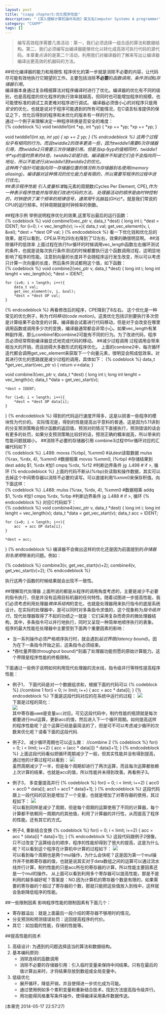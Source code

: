 ```yaml
---
layout: post
title: "csapp chapter5:优化程序性能"
description: "《深入理解计算机操作系统》英文名Computer Systems A programmer's Perspective的读书笔记"
category: "CSAPP"
tags: []
---
```

>编写高效程序需要几类活动：第一，我们必须选择一组合适的算法和数据结构。第二，我们必须编写出编译器能够优化以转化成高效可执行代码的源代码。本章重点讲的是第二个活动，利用我们对编译器的了解来写出让编译器编译出更高效的机器码的方法。

##优化编译器的能力和局限性
程序优化的第一步就是消除不必要的内容，让代码尽可能有效地执行它期望的工作。主要包括消除**不必要**的*函数调用*，*条件测试*和*存储器引用*。  
编译器本身通过复杂精细算法对程序编译时进行了优化。编译器的优化有不同的级别，也是高程度的优化程序的执行效率就越高，但同时也可能增加程序的规模，也可能使标准的调试工具更难对程序进行调试。
编译器必须很小心的对程序只是用*安全*的优化，也就是说对于程序可能遇到的所有可能情况，在C语言标准提供的保证之下，优化后得到的程序和未优化的版本有一样的行为。  
通过一个例子来理解决定一种程序转换是否安全的难度：  
{% codeblock %}
void twiddle1(int *xp, int *yp)
{
    *xp += *yp;
    *xp += *yp;
}

void twiddle1(int *xp, int *yp)
{
    *xp += 2* *yp;
}
{% endcodeblock %}
这两个过程似乎有相同的行为。而且twiddle2的效率更高一些，因为twiddle1需要6次存储器引用，而twiddle2只需要三次存储器引用。但是当xp与yp的值相同时，twiddle1中\*xp的值时原来的4倍，twiddle2却是3倍。编译器并不知道它们会不会指向同一地址，所以不能进行从twiddle1到twiddle2的优化。  
这种两个指针可能指向同一存储器位置的情况称为*存储器别名使用(memory aliasing)*。编译器对这种情况的优化能力是有限的，所以需要写程序的过程中进行优化。  
##表示程序性能
引入度量标准*每元素的周期数(Cycles Per Element, CPE)*,作为一种表示程序性能并指导我们改进代码的方法。
处理器活动的顺序是由时钟控制的，时钟提供了某个频率的规律信号，通常用*千兆赫兹(GHz)*。就是我们常说的CPU的运行频率。时钟周期就是时钟频率的倒数。

##程序示例
举例说明程序优化的效果,这里写出最后的运行函数：  
{% codeblock %}
void combine1(vec_ptr v, data_t *dest)
{
    long int i;
    *dest = IDENT;
    for (i=0; i < vec_length(v); i++){
        data_t val;
        get_vec_element(v, i, &val);
        *dest = *dest OP val;
    }
{% endcodeblock %}
看一下优化钱和优化后的效果，就可以看到，CPE从平均29左右降到了12左右，效果的确很明显啊。
##消除循环的低效率
上面过程在执行for循环的时候调用vec_length函数左右循环测试的条件，也就是说每次执行条件测试的时候都要执行这个函数调用过程，这明显地影响了程序的性能。注意到向量的长度并不会随程序运行发生改变，所以可以考虑只计算一次向量的长度，然后条件测试都用这个值，如下函数：  
{% codeblock %}
void combine2(vec_ptr v, data_t *dest)
{
    long int i;
    long int lenght = vec_length(v);
    *dest = IDENT;

    for (i=0; i < length; i++){
        data_t val;
        get_vec_element(v, i, &val);
        *dest = *dest OP val;
    }
{% endcodeblock %}
再看修改后的程序，CPE降到了8左右。
这个优化是一种常见的优化例子，称为*代码移动(code motion)*。这类优化包括识别要执行多次但是计算结果不会改变的计算。编译器会试着进行代码移动，但是对于会改变在哪里调用函数或调用多少次的变换，编译器通常都会非常小心。如果vec_length有某种副作用，那么combine1和combine2可能有不同的行为。为了改进代码，程序员必须经常帮助编译器显式地完成代码的移动。
##减少过程调用
过程调用会带来相当大的开销，而且妨碍大多数形式的程序优化。
上面的combine2中，每次循环迭代都会调用get_vec_element来获取下一个向量元素，很明显会照成低效率。对其进行优化的思路就是减少过程的调用，具体如下：
{% codeblock %}
data_t *get_vec_start(vec_ptr v)
{
    return v->data;
}

void combine3(vec_ptr v, data_t *dest)
{
    long int i;
    long int lenght = vec_length(v);
    data_t *data = get_vec_start(v);

    *dest = IDENT;

    for (i=0; i < length; i++){
        *dest = *dest OP data[i];
    }
} 
{% endcodeblock %}
得到的代码运行速度开得多，这是以损害一些程序的模块性为代价的。
实际情况是，得到的性能提高出乎意料的普通，这是因为5.11讲到的分支预测策略会预计函数的返回值，预测对的情况下直接执行，预测错误的话会有更多的处罚，如果分支预测策略比较好的话，预测正确的概率就高，所以带来的性能问题就越小。
##消除不必要的存储器引用
combine3过程中for循环对应的汇编代码如下：  
{% codeblock %}
.L498:
    movss   (%rbp), %xmm0           #从dest读取数据
    mulss   (%rax, %rdx, 4), %xmm0  #数据相乘
    movss   %xmm0, (%rbp)           #存储结果到dest
    addq    $1, %rdx                #加1
    cmpq    %rdx, %r12              #判断边界条件
    jg      .L498                   # if >, 循环
{% endcodeblock %}
上面的代码不断从(%rbp)处读取和操作数据，其实可以去掉这个中间寄存器以消除不必要的读写。可以直接利用%xmm0来保存积值。向下面这样：  
{% codeblock %}
.L488:
    mulss   (%rax, %rdx, 4), %xmm0  #数据相乘
    addq    $1, %rdx                #加1
    cmpq    %rdx, %rbp              #判断边界条件
    jg      .L488                   # if >, 循环
{% endcodeblock %}
对应C代码如下：  
{% codeblock %}
void combine4(vec_ptr v, data_t *dest)
{
    long int i;
    long int lenght = vec_length(v);
    data_t *data = get_vec_start(v);
    data_t acc = IDENT;

    for (i=0; i < length; i++){
        acc  = acc OP data[i];
    }

    *dest = acc;
} 
{% endcodeblock %}
编译器不会做出这样的优化还是因为前面提到的*存储器别名使用*带来的问题。例如：  

{% codeblock %}
combine3(v, get_vec_start(v)+2);
combine4(v, get_vec_start(v)+2);
{% endcodeblock %}

执行这两个函数的时候结果就会出现不一致性。

##理解现代处理器
上面所说的都是从程序的调用角度考虑的，主要是减少不必要的指令执行，但是并没有运用目标机器的任何特性。随着试图进一步提高性能，我们必须考虑利用处理器*微体系结构*的变化，也就是处理器用来执行指令的底层系统设计。在实际的处理器中，是可以同时对多条指令求值的，这个现象称为*指令级并行*。现代处理器取得了不起的功绩之一就是：它们采用复杂而奇异的微处理器结构，其中，多条指令可以并行地执行，同时又呈现一种简单地顺序执行的表象。  
程序的最大性能在处理器中主要受到下面两个重要因素的影响：

* 当一系列操作必须严格顺序执行时，就会遇到*延迟界限(latency bound)*。因为在下一条指令开始之前，这条指令必须结束。
* *吞吐量界限(throughput bound)*刻画了处理器功能但愿的原始计算能力。这个界限是程序性能的终极限制。

下面通过一些例子说明如何利用现代处理器的流水线，指令级并行等特性提高程序性能：

* 例子1， 下面代码是对一个数据组求和，根据下面的代码可以
{% codeblock %}
//combine 1
for(i = 0; i< limit; i++) 
{
    acc = acc * data[i];
}
{% endcodeblock %}
下面是这段代码对应的在系统中运行的过程：
![](/assets/img/csapp/fig5.13.png)  
下面是过程的简化：  
![](/assets/img/csapp/fig5.14.png)  
其中寄存器`xmm0`是变量`acc`对应。可见这段代码中，制约性能的瓶颈就是每次都要进行mul运算，更新acc的值，然后进入下一个循环周期。如何提高这样的程序性能呢？这个运算已经是最简洁的了，但是可不可以考虑减少循环的次数来优化呢？请看下面的这段代码.

* 例子2， 减少循环周期也可以这么做：
//combine 2
{% codeblock %}
for(i = 0; i < limit; i+=2) {
    acc = (acc * data[i]) * data[i+1];
}
{% endcodeblock %}
上面这段代码看似把循环周期减少了一般，但其实性能并没有得到提高，通过他的计算过程可以看到：
![](/assets/img/csapp/fig5.20.png)  
虽然周期减少了一半，但是每个周期却进行了两次运算，而且每次运算都依赖上次计算的结果，也就是acc的值，所以性能并未得到改善。再看例子3。

* 例子3， 多变量提高并行
{% codeblock %}
for(i = 0; i < limit; i+=2) 
{
    acc0 = acc0 * data[i];
    acc1 = acc1 * data[i+1];
}
{% endcodeblock %}
这段代码跟上一段代码的区别是增加了一个变量，也就是增加了对寄存器的使用，其过程如下：
![](/assets/img/csapp/fig5.24.png)  
可以看到同样是减少了周期，但是每个周期的运算使用了不同的计算器，每个计算都不依赖同一周期内的其他值，利用了计算器的并行性，从而提高了程序的性能。还有其它的方式。

* 例子4, 重新结合变换
{% codeblock %}
for(i = 0; i < limit; i+=2) {
    acc = acc * (data[i] * data[i+1]);
}
{% endcodeblock %}
这段代码跟例子2很像，只不过改变了运算结合的顺序，程序的性能却得到了很大的提高，这是为什么呢？可以看到这个程序在计算机中计算的过程如下：
![](/assets/img/csapp/fig5.29.png)  
可以看到每个周期也是两个mul操作，为什么会快呢？这是因为第一个mul操作并不依赖寄存器的值，也就是说其实对于data数组之间的运算可以通过流水线并行计算，制约性能的只是acc所在的寄存器的计算，所以性能主要因素还是一个mul的操作。
从上面可以看到利用多个寄存器可以提高性能，那是不是利用的越多越好呢？答案是：NO.因为计算机的寄存器个数是有限的，如果需要的寄存器的个超过了寄存器的个数，那就只能把这些值放入到栈中，这样就会急剧降低程序的性能。

##一些限制因素
影响程序性能的限制因素有下面几个：

* 寄存器溢出：就是上面最后一段介绍的寄存器不够用时的情况。
* 分支预测和预测错误处罚：这回提高程序的代价。
* 其它：如加载的性能，存储的性能等。

##提高性能的技术
1. 高级设计: 为遇到的问题选择适当的算法和数据结构。
2. 基本编码原则:
    + 消除连续的函数调用
    + 消除不必要的存储器引用：引入临时变量来保持中间结果。只有在最后的值计算出来时，才将结果存放到数组或全局变量中。
3. 低级优化
    + 展开循环，降低开销，并且使得进一步优化成为可能。
    + 通过使用例如多个累积变量和重新结合技术，找到方法提高指令级并行。
    + 用功能得风格重写条件操作，使得编译采用条件数据传送。

(本章完 2014-05-17 22:57:27)
